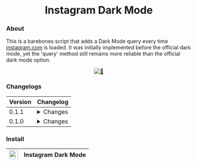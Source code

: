 <center>
<h1 align="center">Instagram Dark Mode</h4>
</center>

### About

This is a barebones script that adds a Dark Mode query every time [instagram.com](https://instagram.com/) is loaded. It was initially implemented before the official dark mode, yet the 'query' method still remains more reliable than the official dark mode option.

<center><a href="https://raw.githubusercontent.com/QuarTheDev/userscripts/main/instagram-dark.user.js"><img src="https://raw.githubusercontent.com/QuarTheDev/userscripts/main/.github/images/instagram-dark-preview.png" alt="🤔" title="Preview"></a></center>

### Changelogs

|Version|Changelog|
|-|-|
|0.1.1|<details><summary>Changes<br></summary> - Implemented function syntax </details>|
|0.1.0| <details><summary>Changes<br></summary> - Initial commit</details>|

### Install

|<a href="https://raw.githubusercontent.com/QuarTheDev/userscripts/main/instagram-dark.user.js"><img src="https://github.com/QuarTheDev/userscripts/blob/main/.github/images/download.png?raw=true" width="24px" alt="⬇️" title="Install Userscript">|**Instagram Dark Mode**
|-|-|